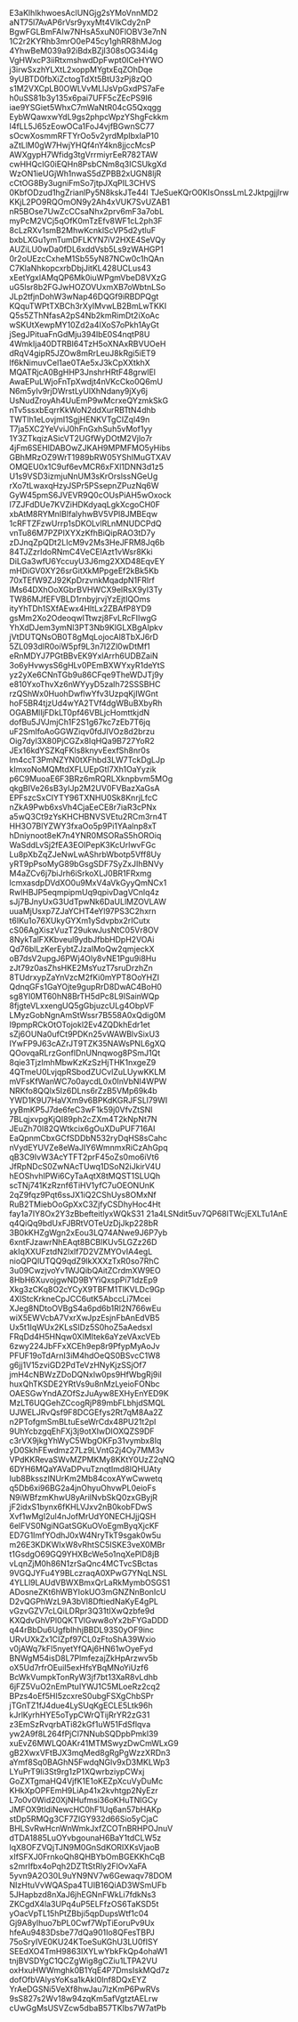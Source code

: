 E3aKlhIkhwoesAclUNGjg2sYMoVnnMD2
aNT75l7AvAP6rVsr9yxyMt4VIkCdy2nP
BgwFGLBmFAIw7NHsA5xuN0FlOBV3e7nN
1C2r2KYRhb3mrO0eP45cy1ghRR8hMJog
4YhwBeM039a92iBdxBZjI308sOG34i4g
VgHWxcP3iiRtxmshwdDpFwpt0lCeHYWO
j3irwSxzhYLXtL2xoppMYgtxEqZOhDqe
9yUBTD0fbXiZctogTdXt5BtU3zPj8zQO
s1M2VXCpLB0OWLVvMLlJsVpGxdPS7aFe
h0uSS81b3y135x6pai7UFF5cZEcPS9I6
iae9YSGiet5WhxC7mWaNtR04cG5Qxqgg
EybWQawxwYdL9gs2phpcWpzYShgFckkm
I4fLL5J65zEowOCa1FoJ4vjfBGwnSC77
sOcwXosmmRFTYrOo5v2yrdMpIbxIaP10
aZtLlM0gW7HwjYHQf4nY4kn8jjccMcsP
AWXgypH7Wfidg3tgVrrmiyrEeR782TAW
cwHHQcIG0iEQHn8PsbCNm8q3ICSUkgXd
WzON1ieUGjWh1nwaS5dZPBB2xUGN8ljR
cCtOG8By3ugniFmSo7jtpJXqPIL3CHVS
0KbfODzud1hgZrianlPy5N8kskJTe44l
TJeSueKQrO0KIsOnssLmL2Jktpgjjlrw
KKjL2PO9RQOmON9y2Ah4xVUK7SvUZAB1
nR5BOse7UwZcCCsaNhx2prv6mF3a7obL
myPcM2VCj5qOfK0mTzEfv8WF1cL2ph3F
8cLzRXv1smB2MhwKcnklScVP5d2ytluF
bxbLXGu1ymTumDFLKYN7iV2HXE4SeVQy
AUZiLU0wDa0fDL6xddVsb5Ls9zWAHGP1
0r2oUEzcCxheM1Sb55yN87NCw0c1hQAn
C7KlaNhkopcxrbDbjJitKL428UCLus43
xEetYgxIAMqQP6Mk0iuWPgmVbeD8VXzG
uG5lsr8b2FGJwHOZOVUxmXB7oWbtnLSo
JLp2tfjnDohW3wNap46DQGf9iRBDPQgt
KQquTWPtTXBCh3rXyIMvwLB2BmLwTKKI
Q5s5ZThNfasA2pS4Nb2kmRimDt2iXoAc
wSKUtXewpMY10Zd2a4IXoS7oPkh1AyGt
jSegJPituaFnGdMju394lbE0S4nqtP8U
4WmkIja40DTRBI64TzH5oXNAxRBVUOeH
dRqV4gipR5JZOw8mRrLeuJ8kRgi5iET9
lf6kNimuvCel1ae0TAe5xJ3kCpXXtkhX
MQATRjcA0BgHHP3JnshrHRtF48grwlEl
AwaEPuLWjoFnTpXwdjt4nVKcCko0Q6mU
N6m5yIv9rjDWrstLyUlXhNdany9jXy6j
UsNudZroyAh4UuEmP9wMcrxeQYzmkSkG
nTv5ssxbEqrrKkWoN2ddXurRBTtN4dhb
TWTlh1eLovjmI1SgjHENKVTgCIZql49n
T7ja5XC2YeVviJ0hFnGxhSuh5vMof1yy
1Y3ZTkqizASicVT2UGfWyDOtM2Vjlo7r
4jFm6SEHlDABOwZJKAH9MPMFMO5yHibs
GBhMRzOZ9WrT1989bRW05YShIMuGTXAV
OMQEU0x1C9uf6evMCR6xFXl1DNN3d1z5
U1s9VSD3izmjuNnUM3sKrOrslssNGeUg
rXo7tLwaxqHzyJSPr5PSsepnZPuzNq6W
GyW45pmS6JVEVR9Q0cOUsPiAH5wOxock
I7ZJFdDUe7KVZiHDKdyaqLgkXcgoCH0F
xbAtM8RYMnIBlfalyhwBV5VPl8JMBEqw
1cRFTZFzwUrrp1sDKOLvlRLnMNUDCPdQ
vnTu86M7PZPIXYXzKfhBiQipRAO3tD7y
zDJnqZpQDt2LIcM9v2Ms3HeJFRM8Jq6b
84TJZzrIdoRNmC4VeCEIAzt1vWsr8Kki
DiLGa3wfU6YccuyU3J6mg2XXD48EqvEY
mHDiGV0XY26srGitXkMPpgeEf2kBk5Kb
70xTEfW9ZJ92KpDrzvnkMqadpN1FRlrf
IMs64DXhOoXGbrBVHWCX9elRsX9yI3Ty
TW86MJfEFVBLD1rnbyjrvjYzEjtIQOms
ityYhTDh1SXfAEwx4HltLx2ZBAfP8YD9
gsMm2Xo2OdeoqwITtwzj8FvLRcFIIwgG
YhXdDJem3ymNl3PT3Nb9KlGLXBgAIpkv
jVtDUTQNsOB0T8gMqLojocAl8TbXJ6rD
5ZL093dlR0oiW5pf9L3n7I2Zl0wDtMf1
eRnMDYJ7PGtBBvEK9YxlArrh6UDBZaiN
3o6yHvwysS6gHLv0PEmBXWYxyR1deYtS
yz2yXe6CNnTGb9u86CFqe9TheWDJTj9y
e810YxoThvXz6nWYyyD5zaIh72SSSBHC
rzQShWx0HuohDwflwYfv3UzpqKjIWGnt
hoF5BR4tjzUd4wYA2TVf4dgWBuBXbyRh
OGABMlIjFDkLT0pf46VBLjcHomttkjdN
dofBu5JVJmjCh1F2S1g67kc7zEb7T6jq
uF2SmIfoAoGGWZiqv0fdJIVOz8d2brzu
Oig7dyl3X80PjCGZx8IqHQa9B727YoR2
JEx16kdYSZKqFKls8knyvEexfSh8nr0s
lm4ccT3PmNZYN0tXFhbd3LW7TckDgLJp
kImxoNoMQMtdXFLUEpGtI7Xh1OaYyzik
p6C9MuoaE6F3BRz6mRQRLXknpbvm5MOg
qkgBIVe26sB3yIJp2M2UV0FVBazXaGsA
EPFszcSxCIYTY96TXNHU0Sk8KnrjLfcC
nZkA9Pwb6xsVh4CjaEeCE8r7iaR3cPNx
a5wQ3Ct9zYsKHCHBNVSVEtu2RCm3rn4T
HH3O7BlYZWY3fxaOo5p9Pi1YAalnp8xT
hDniynoot8eK7n4YNR0MSORaS5hOROiq
WaSddLvSj2fEA3EOIPepK3KcUrlwvFGc
Lu8pXbZqZJeNwLwAShrbWbotp5Vff8Uy
yRT9pPsoMyG89bGsgSDF7SyZxJIhBNVy
M4aZCv6j7biJrh6iSrkoXLJ0BR1FRxmg
lcmxasdpDVdXO0u9MxV4aVkGyyQmNCx1
RwlHBJP5eqmpipmUq9qpivDagVCnlq4z
sJj7BJnyUxG3UdTpwNk6DaULlMZOVLAW
uuaMjUsxp7ZJaYCHT4eYl97PS3C2hxrn
t6IKu1o76XUkyGYXm1ySdvpbx2rICutx
cS06AgXiszVuzT29ukwJusNtC05Vr8OV
8NykTalFXKbveul9ydbJfbbHDpH2VOAi
Qd76blLzKerEybtZJzaIMoQw2qmjeckX
oB7dsV2upgJ6PWj4Oly8vNE1Pgu9i8Hu
zJt79z0asZhsHKE2MsYuzT7sruDrzhZn
8TUdrxypZaYnVzcM2fKi0mYPT8OoYHZI
QdnqGFs1GaYOjte9gupRrD8DwAC4BoH0
sg8YI0MT60hN8BrTH5dPc8L9ISainWQp
8fjgteVLxxengUQ5gGbjuzcULg4ObpVF
LMyzGobNgnAmStWssr7B558A0xQdig0M
I9pmpRCkOtOTojokl2Ev4ZQDkhEdr1et
sZj6OUNa0ufCt9PDKn25vWAWBlvSixU3
IYwFP9J63cAZrJT9TZK35NAWsPNL6gXQ
QOovqaRLrzGonflDnUNnqwog8PSmJ1Qt
8qie3TjzImhMbwKzKzSzHjTHK1nxgeZ9
4QTmeU0LvjqpRSbodZUCvlZuLUywKKLM
mVFsKfWanWC7o0aycdL0x0InVbNI4WPW
NRKfo8QQlx5Iz6DLns6rZzB5VMp69k4b
YWD1K9U7HaVXm9v6BPKdKGRJFSLl79WI
yyBmKP5J7de6feC3wF1k59j0VfvZtSNl
7BLqjxvpgKjQI89ph2cZXm4T2kNpNt7N
JEuZh70I82QWtkcix6gOuXDuPUF716AI
EaQpnmCbxGCfSDDbN532ryDqHS8sCahc
nVydEYUVZe8eWaJIY6WmnmxRiCzAhGpq
qB3C9IvW3AcYTFT2prF45oZs0mo6iVt6
JfRpNDcS0ZwNAcTUwq1DSoN2iJkirV4U
hEOShvhIPWi6CyTaAqtX8tMQST1SLUQh
scTNj741KzRznf6TiHV1yfC7uOEONUnK
2qZ9fqz9Pqt6ssJX1iQ2CShUys8OMxNf
RuB2TMiebOoGpXxC3ZjfyCSDhyHoc4Ht
fay1a7IY8Ox2Y3zBbefteitlyxWQkS31
21a4LSNdit5uv7QP68lTWcjEXLTu1AnE
q4QiQq9bdUxFJBRtVOTeUzDjJkp228bR
3B0kKHZgWgn2xEou3LQ74ANwe9J6P7yb
6xntFJzawrNhEAqt8BCBlKUv5LGZz26D
akIqXXUFztdN2lxlf7D2VZMYOvIA4egL
nioQPQlUTQQ9qdZ9lkXXXzTxR0so7RhC
3u09CwzjvoYv1WJQibQAitZCrdmXW9EO
8HbH6XuvojgwND9BYYiQxspPi71dzEp9
Xkg3zCKq8O2cYCyX9TBFM1TlKVLDc9Gp
4XlStcKrkneCpJCC6utK5AbccLi7Mcei
XJeg8NDtoOVBgS4a6pd6b1Rl2N766wEu
wiX5EWVcbA7VxrXwJpzEsjnFbAnEdVB5
Ux5t1IqWUx2KLsSIDz5S0hoZ5aAedsxI
FRqDd4H5HNqw0XIMItek6aYzeVAxcVEb
6zwy224JbFFxXCEh9ep8r9PfypMyAoJv
PFUF19oTdArnI3iM4hdOeQS0BSvcC1W8
g6jj1V15zviGD2PdTeVzHNyKjzSSjOf7
jmH4cNBWzZDoDQNxIw0ps9HfWbgRj9iI
huxQhTKSDE2YRtVs9u8nMzLyeioFONbc
OAESGwYndAZOfSzJuAyw8EXHyEnYED9K
MzLT6UQGehZCcogRjP89mbFLbhjdSMQL
UJWELJRvQsf9F8DCGEfys2Rt7qM8Aa2Z
n2PTofgmSmBLtuEseWrCdx48PU21t2pI
9UhYcbzgqEhFXj3j9otXIwDIOXQZS9DF
c3rVX9jkgYhWyC5WbgOKFp31vymbx8Iq
yD0SkhFEwdmz27Lz9LVntG2j4Oy7MM3v
VPdKKRevaSWvMZPMKMy8KKtY0UzZ2qNQ
6DYH6MQaYAVaDPvuTznqtImd8lQHUAty
Iub8BksszINUrKm2Mb84coxAYwCwwetq
q5Db6xi96BG2a4jnOhyuOhvwPL0eioFs
N9iWBfzmKhwU8yArilNvbSkQ0zxGByjR
jF2idxS1bynx6fKHLVJxv2nB0kobFDwS
Xvf1wMgI2ul4nJofMrUdY0NECHJjjQSH
6elFVS0NgiNGatSGKuOVoEgmByqXjcKF
ED7G1ImfYOdhJ0xW4NryTkT9sgak0w5u
m26E3KDKWIxW8vRhtSC5ISKE3veX0MBr
t1GsdgO69GQ9YHXBcWe5o1nqXePlD8jB
vLqnZjM0h86N1zrSaQnc4MCTvcSBctas
9VGQJYFu4Y9BLczraqA0XPwG7YNqLNSL
4YLLl9LAUdVBWXBmxQrLaRkMymbOSGS1
ADosneZKt6hWBYIokUO3mGNZNnBonIcU
D2vQGPhWzL9A3bVl8DftiedNaKyE4gPL
vGzvGZV7cLQiLDRpr3Q31tIXwQzbfe9d
KXQdvGhVPl0QKTVlGww8oYx2bFYGaDDD
q44rBbDu6UgfbIhhjBBDL93S0yOF9inc
URvUXkZx1CIZpf97CL0zFtoShA39Wxio
v0jAWq7kFl5nyetYfQAj6HN61wOyeFyd
BNWgM54isD8L7PlmfezajZkHpArzwv5b
oX5Ud7rfrOEuiI5exHfsYBqMNoYiUzf6
BcWkVumpkTonRyW3jf7bt13XaR8vLdhb
6jFZ5VuO2nEmPtuIYWJ1C5MLoeRz2cq2
BPzs4oEf5HI5zcxreS0ubgFSXgChbSPr
jTGnTZ1fJ4due4LySUqKgECLE5Ltk96h
kJrlKyrhHYE5oTypCWrQTijRrYR2zG31
z3EmSzRvqrbATi82kGf1uW51FdSflqva
yw2A9f8L264fPjCl7NNubSQDpbPmkl39
xuEvZ6MWLQ0AKr41MTMSwyzDwCmWLxG9
gB2XwxVFtBJX3mqMed8gRgPgWzzXRDn3
aYmf8Sq0BAGhN5FwdqNGlv9xD3MKLWp3
LYuPrT9li3St9rg1zP1XQwrbziypCWxj
GoZXTgmaHQ4VjfK1E1oKEZpXcuVyDuMc
KHkXpOPFEmH9LiAp41x2kvhtgp2NyEzr
L7o0v0Wid20XjNHufmsi36oKHuTNlGCy
JMFOX9tldiNewcHC0hF1Uq6an57bHAKp
stDp5RMQg3CF7ZIGY932d66Sio5yCjaC
BHLSvRwHcnWnWmkJxfZCOTnBRHPOJnuV
dTDA1885LuOYvbgounaH6BaY1tdCLW5z
lqX8OFZVQjTJN9M0GnSdKORIXKsVjaoB
xIfSFXJ0FrnkoQh8QHBYbOmBGEKKhCqB
s2mrIfbx4oPqh2DZTtStRly2FlOvXaFA
5yvn9A2O30L9uYN9NV7w6Gewaqv78DOM
NIzHtuVvWQASpa4TUIB16QiAD3WSmUFb
5JHapbzd8nXaJ6jhEGNnFWkLi7fdkNs3
ZKCgdX4la3UPq4uP5ELFfzOS6TaKSD5t
yOacVpTL15hPtZBbji5qpDupsWtf1c04
Gj9A8ylhuo7bPL0Cwf7WpTiEoruPv9Ux
hfeAu9483Dsbe77dQa901Io8QFesTBPJ
75oSryIVE0KU24KToeSuKGhU3LU0fISY
SEEdXO4TmH9863IXYLwYbkFkQp4ohaW1
tnjBVSDYgC1QCZgWig8gCZiu1LTPA2VU
oxHxuHWWmghk0B1YqE4P7DmsIskMQd7z
dofOfbVAlysYoKsa1kAkl0Inf8DQxEYZ
YrAeDGSNi5VeXf8hwJau7lzKmP6PwRVs
9sS827s2Wv18w94zqKm5afVgtztAELrw
cUwGgMsUSVZcw5dbaB57TKIbs7W7atPb
